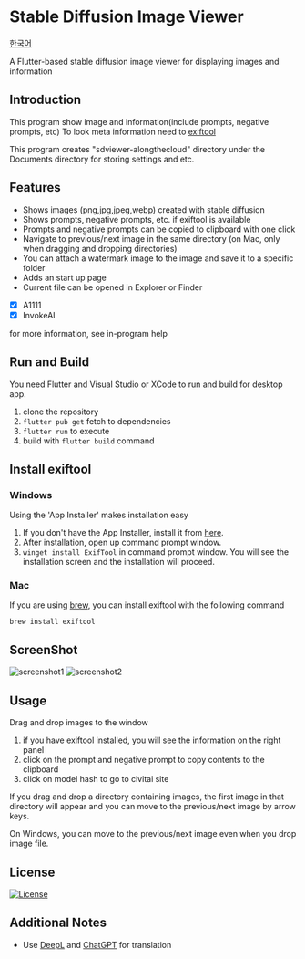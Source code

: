 # Stable Diffusion Image Viewer

[한국어](README-KR.md)

A Flutter-based stable diffusion image viewer for displaying images and information

## Introduction

This program show image and information(include prompts, negative prompts, etc)
To look meta information need to [exiftool](https://exiftool.org)

This program creates "sdviewer-alongthecloud" directory under the Documents directory for storing settings and etc.

## Features

* Shows images (png,jpg,jpeg,webp) created with stable diffusion
* Shows prompts, negative prompts, etc. if exiftool is available
* Prompts and negative prompts can be copied to clipboard with one click
* Navigate to previous/next image in the same directory (on Mac, only when dragging and dropping directories)
* You can attach a watermark image to the image and save it to a specific folder
* Adds an start up page
* Current file can be opened in Explorer or Finder

 - [x] A1111
 - [x] InvokeAI

for more information, see in-program help

## Run and Build

You need Flutter and Visual Studio or XCode to run and build for desktop app.

1. clone the repository
2. `flutter pub get` fetch to dependencies
3. `flutter run` to execute
4. build with `flutter build` command

## Install exiftool
### Windows
Using the 'App Installer' makes installation easy

1. If you don't have the App Installer, install it from [here](https://www.microsoft.com/p/app-installer/9nblggh4nns1).
2. After installation, open up command prompt window.
3. ```winget install ExifTool``` in command prompt window. You will see the installation screen and the installation will proceed.

### Mac
If you are using [brew](https://brew.sh), you can install exiftool with the following command

```brew install exiftool```

## ScreenShot

![screenshot1](images/screenshot1.jpg)
![screenshot2](images/screenshot2.jpg)

## Usage

Drag and drop images to the window

1. if you have exiftool installed, you will see the information on the right panel
2. click on the prompt and negative prompt to copy contents to the clipboard
3. click on model hash to go to civitai site

If you drag and drop a directory containing images, the first image in that directory will appear and you can move to the previous/next image by arrow keys.

On Windows, you can move to the previous/next image even when you drop image file.

## License

[![License](https://img.shields.io/badge/License-BSD%202--Clause--"Simplified"-blue.svg)](LICENSE)

## Additional Notes

* Use [DeepL](https://www.deepl.com/translator) and [ChatGPT](https://chat.openai.com) for translation
